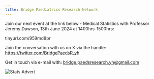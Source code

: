 ```yaml
---
title: Bridge Paediatrics Research Network
---
```


Join our next event at the link below - Medical Statistics with Professor Jeremy Dawson, 13th June 2024 at 1400hrs-1500hrs:

tinyurl.com/959md8pr

Join the conversation with us on X via the handle:
https://twitter.com/BridgePaedsR_yh

Get in touch via e-mail with:
bridge.paedsresearch.yh@gmail.com

![Stats Advert](/bridgepaediatrics/docs/assets/Email_footer_Dawson_stats.PNG)
